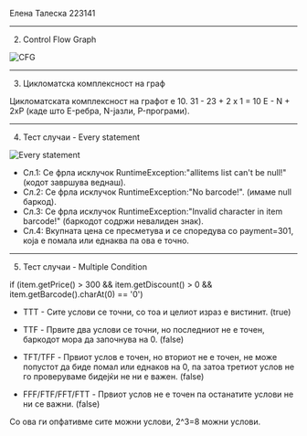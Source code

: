 Елена Талеска 223141 
_______________________________________________________________________________________________________________________

2. Control Flow Graph

![CFG](https://github.com/Elenaa13/SI_2024_lab2_223141/assets/119577244/757d3641-8052-4d48-8d06-418192bea864)

________________________________________________________________________________________________________________________


3. Цикломатска комплексност на граф

Цикломатската комплексност на графот е 10. 31 - 23 + 2 x 1 = 10
E - N + 2xP (каде што E-ребра, N-јазли, P-програми).

________________________________________________________________________________________________________________________


4. Тест случаи - Every statement

![Every statement](https://github.com/Elenaa13/SI_2024_lab2_223141/assets/119577244/5541c0c4-a1a3-4a55-b920-52bfc37badf3)

- Сл.1: Се фрла исклучок RuntimeException:"allitems list can't be null!" (кодот завршува веднаш).
- Сл.2: Се фрла исклучок RuntimeException:"No barcode!". (имаме null баркод).
- Сл.3: Се фрла исклучок RuntimeException:"Invalid character in item barcode!" (баркодот содржи невалиден знак).
- Сл.4: Вкупната цена се пресметува и се споредува со payment=301, која е помала или еднаква па ова е точно.

__________________________________________________________________________________________________________________________


5. Тест случаи - Multiple Condition

if (item.getPrice() > 300 && item.getDiscount() > 0 && item.getBarcode().charAt(0)
== '0')

- ТТТ - Сите услови се точни, со тоа и целиот израз е вистинит. (true)

- TTF - Првите два услови се точни, но последниот не е точен, баркодот мора да започнува на 0. (false)

- TFT/TFF - Првиот услов е точен, но вториот не е точен, не може попустот да биде помал или еднаков на 0, па затоа третиот услов не го проверуваме бидејќи не ни е важен. (false)

- FFF/FTF/FFT/FTT - Првиот услов не е точен па останатите услови не ни се важни. (false)

Со ова ги опфативме сите можни услови, 2^3=8 можни услови.
